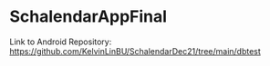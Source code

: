 # SchalendarAppFinal
Link to Android Repository: https://github.com/KelvinLinBU/SchalendarDec21/tree/main/dbtest

